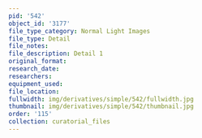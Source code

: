 ```yaml
---
pid: '542'
object_id: '3177'
file_type_category: Normal Light Images
file_type: Detail
file_notes:
file_description: Detail 1
original_format:
research_date:
researchers:
equipment_used:
file_location:
fullwidth: img/derivatives/simple/542/fullwidth.jpg
thumbnail: img/derivatives/simple/542/thumbnail.jpg
order: '115'
collection: curatorial_files
---
```

